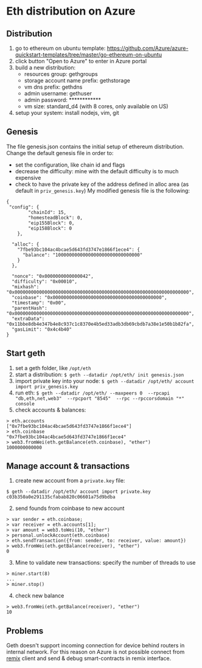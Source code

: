 Eth distribution on Azure
====

## Distribution
1. go to ethereum on ubuntu template: https://github.com/Azure/azure-quickstart-templates/tree/master/go-ethereum-on-ubuntu
2. click button "Open to Azure" to enter in Azure portal
3. build a new distribution:
	* resources group: gethgroups
	* storage account name prefix: gethstorage
	* vm dns prefix: gethdns
	* admin username: gethuser
	* admin password: ************
	* vm size: standard_d4 (with 8 cores, only available on US)
4. setup your system: install nodejs, vim, git


## Genesis
The file genesis.json contains the initial setup of ethereum distribution.
Change the default genesis file in order to: 
* set the configuration, like chain id and flags
* decrease the difficulty: mine with the default difficulty is to much expensive
* check to have the private key of the address defined in alloc area (as default in `priv_genesis.key`)
My modified genesis file is the following:

```
{
 "config": {
        "chainId": 15,
        "homesteadBlock": 0,
        "eip155Block": 0,
        "eip158Block": 0
    },

  "alloc": {
    "7fbe93bc104ac4bcae5d643fd3747e1866f1ece4": {
      "balance": "1000000000000000000000000000000"
    }
  },

  "nonce": "0x0000000000000042",
  "difficulty": "0x00010",
  "mixhash": "0x0000000000000000000000000000000000000000000000000000000000000000",
  "coinbase": "0x0000000000000000000000000000000000000000",
  "timestamp": "0x00",
  "parentHash": "0x0000000000000000000000000000000000000000000000000000000000000000",
  "extraData": "0x11bbe8db4e347b4e8c937c1c8370e4b5ed33adb3db69cbdb7a38e1e50b1b82fa",
  "gasLimit": "0x4c4b40"
}
```

## Start geth
1. set a geth folder, like `/opt/eth`
2. start a distribution: 
`$ geth --datadir /opt/eth/ init genesis.json`
3. import private key into your node: 
`$ geth --datadir /opt/eth/ account import priv_genesis.key `
4. run eth: 
`$ geth --datadir /opt/eth/ --maxpeers 0  --rpcapi "db,eth,net,web3"  --rpcport "8545"  --rpc --rpccorsdomain "*" console`
5. check accounts & balances:

```
> eth.accounts
["0x7fbe93bc104ac4bcae5d643fd3747e1866f1ece4"]
> eth.coinbase
"0x7fbe93bc104ac4bcae5d643fd3747e1866f1ece4"
> web3.fromWei(eth.getBalance(eth.coinbase), "ether")
1000000000000
```

## Manage account & transactions
1. create new account from a `private.key` file:

```
$ geth --datadir /opt/eth/ account import private.key
c03b350a0e291135cfabab820c06601a75d9bdba
```
2. send founds from coinbase to new account

```
> var sender = eth.coinbase;
> var receiver = eth.accounts[1];
> var amount = web3.toWei(10, "ether")
> personal.unlockAccount(eth.coinbase)
> eth.sendTransaction({from: sender, to: receiver, value: amount})
> web3.fromWei(eth.getBalance(receiver), "ether")
0
```
3. Mine to validate new transactions: specify the number of threads to use

```
> miner.start(8)
...
> miner.stop()
```
4. check new balance

```
> web3.fromWei(eth.getBalance(receiver), "ether")
10
```

## Problems
Geth doesn't support incoming connection for device behind routers in internal network. For this reason on Azure is not possible connect from [remix](https://remix.ethereum.org/) client and send & debug smart-contracts in remix interface.





